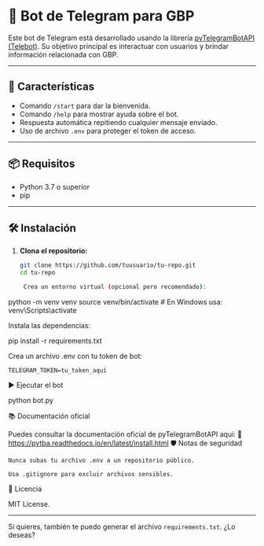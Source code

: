 # 🤖 Bot de Telegram para GBP

Este bot de Telegram está desarrollado usando la librería [pyTelegramBotAPI (Telebot)](https://pytba.readthedocs.io/en/latest/install.html). Su objetivo principal es interactuar con usuarios y brindar información relacionada con GBP.

---

## 🚀 Características

- Comando `/start` para dar la bienvenida.
- Comando `/help` para mostrar ayuda sobre el bot.
- Respuesta automática repitiendo cualquier mensaje enviado.
- Uso de archivo `.env` para proteger el token de acceso.

---

## 📦 Requisitos

- Python 3.7 o superior
- pip

---

## 🛠️ Instalación

1. **Clona el repositorio:**

   ```bash
   git clone https://github.com/tuusuario/tu-repo.git
   cd tu-repo

    Crea un entorno virtual (opcional pero recomendado):

python -m venv venv
source venv/bin/activate  # En Windows usa: venv\Scripts\activate

Instala las dependencias:

pip install -r requirements.txt

Crea un archivo .env con tu token de bot:

    TELEGRAM_TOKEN=tu_token_aquí

▶️ Ejecutar el bot

python bot.py

📚 Documentación oficial

Puedes consultar la documentación oficial de pyTelegramBotAPI aquí:
🔗 https://pytba.readthedocs.io/en/latest/install.html
🛡️ Notas de seguridad

    Nunca subas tu archivo .env a un repositorio público.

    Usa .gitignore para excluir archivos sensibles.

📄 Licencia

MIT License.


---

Si quieres, también te puedo generar el archivo `requirements.txt`. ¿Lo deseas?